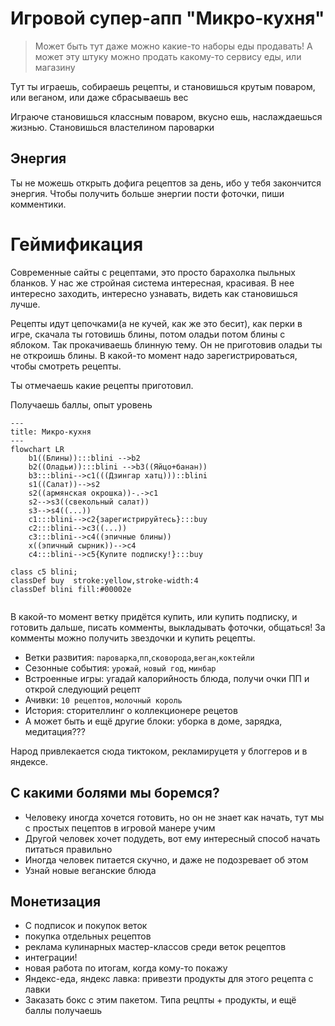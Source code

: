 # Игровой супер-апп "Микро-кухня"

>Может быть тут даже можно какие-то наборы еды продавать! А может эту штуку можно продать какому-то сервису еды, или магазину

Тут ты играешь, собираешь рецепты, и становишься крутым поваром, или веганом, или даже сбрасываешь вес

Играюче становишься классным поваром, вкусно ешь, наслаждаешься жизнью. Становишься властелином пароварки

## Энергия

Ты не можешь открыть дофига рецептов за день, ибо у тебя закончится энергия. Чтобы получить больше энергии пости фоточки, пиши комментики. 

# Геймификация

Современные сайты с рецептами, это просто барахолка пыльных бланков. У нас же стройная система интересная, красивая. В нее интересно заходить, интересно узнавать, видеть как становишься лучше.

Рецепты идут цепочками(а не кучей, как же это бесит), как перки в игре, скачала ты готовишь блины, потом оладьи потом блины с яблоком. Так прокачиваешь блинную тему. Он не приготовив оладьи ты не откроишь блины. В какой-то момент надо зарегистрироваться, чтобы смотреть рецепты. 

Ты отмечаешь какие рецепты приготовил. 

Получаешь баллы, опыт уровень

```mermaid
---
title: Микро-кухня
---
flowchart LR
    b1((Блины)):::blini -->b2
    b2((Оладьи)):::blini -->b3((Яйцо+банан))
    b3:::blini-->c1(((Дзингар хатц)))::blini
    s1((Салат))-->s2
    s2((армянская окрошка))-.->c1
    s2-->s3((свекольный салат))
    s3-->s4((...))
    c1:::blini-->c2{зарегистрируйтесь}:::buy
    c2:::blini-->c3((...))
    c3:::blini-->c4((эпичные блины))
    x((эпичный сырник))-->c4
    c4:::blini-->c5{Купите подписку!}:::buy

class c5 blini;
classDef buy  stroke:yellow,stroke-width:4
classDef blini fill:#00002e


```

В какой-то момент ветку придётся купить, или купить подписку, и готовить дальше, писать комменты, выкладывать фоточки, общаться! За комменты можно получить звездочки и купить рецепты.

+ Ветки развития: `пароварка`,`пп`,`сковорода`,`веган`,`коктейли`
+ Сезонные события: `урожай`, `новый год`, `минбар`
+ Встроенные игры: угадай калорийность блюда, получи очки ПП и открой следующий рецепт
+ Ачивки: `10 рецептов`, `молочный король`
+ История: сторителлинг о коллекционере рецетов
+ А может быть и ещё другие блоки: уборка в доме, зарядка, медитация???

Народ привлекается сюда тиктоком, рекламируцетя у блоггеров и в яндексе. 

## С какими болями мы боремся?

+ Человеку иногда хочется готовить, но он не знает как начать, тут мы с простых пецептов в игровой манере учим
+ Другой человек хочет подудеть, вот ему интересный способ начать питаться правильно
+ Иногда человек питается скучно, и даже не подозревает об этом
+ Узнай новые веганские блюда

## Монетизация

+ С подписок и покупок веток
+ покупка отдельных рецептов
+ реклама кулинарных мастер-классов среди веток рецептов
+ интеграции!
+ новая работа по итогам, когда кому-то покажу
+ Яндекс-еда, яндекс лавка: привезти продукты для этого рецепта с лавки
+ Заказать бокс с этим пакетом. Типа рецпты + продукты, и ещё баллы получаешь
